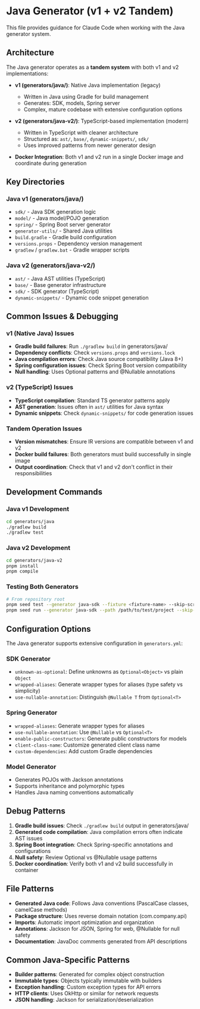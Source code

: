 # Java Generator (v1 + v2 Tandem)

This file provides guidance for Claude Code when working with the Java generator system.

## Architecture

The Java generator operates as a **tandem system** with both v1 and v2 implementations:

- **v1 (generators/java/)**: Native Java implementation (legacy)
  - Written in Java using Gradle for build management
  - Generates: SDK, models, Spring server
  - Complex, mature codebase with extensive configuration options

- **v2 (generators/java-v2/)**: TypeScript-based implementation (modern)
  - Written in TypeScript with cleaner architecture
  - Structured as: `ast/`, `base/`, `dynamic-snippets/`, `sdk/`
  - Uses improved patterns from newer generator design

- **Docker Integration**: Both v1 and v2 run in a single Docker image and coordinate during generation

## Key Directories

### Java v1 (generators/java/)
- `sdk/` - Java SDK generation logic
- `model/` - Java model/POJO generation
- `spring/` - Spring Boot server generator
- `generator-utils/` - Shared Java utilities
- `build.gradle` - Gradle build configuration
- `versions.props` - Dependency version management
- `gradlew` / `gradlew.bat` - Gradle wrapper scripts

### Java v2 (generators/java-v2/)
- `ast/` - Java AST utilities (TypeScript)
- `base/` - Base generator infrastructure
- `sdk/` - SDK generator (TypeScript)
- `dynamic-snippets/` - Dynamic code snippet generation

## Common Issues & Debugging

### v1 (Native Java) Issues
- **Gradle build failures**: Run `./gradlew build` in generators/java/
- **Dependency conflicts**: Check `versions.props` and `versions.lock`
- **Java compilation errors**: Check Java source compatibility (Java 8+)
- **Spring configuration issues**: Check Spring Boot version compatibility
- **Null handling**: Uses Optional patterns and @Nullable annotations

### v2 (TypeScript) Issues
- **TypeScript compilation**: Standard TS generator patterns apply
- **AST generation**: Issues often in `ast/` utilities for Java syntax
- **Dynamic snippets**: Check `dynamic-snippets/` for code generation issues

### Tandem Operation Issues
- **Version mismatches**: Ensure IR versions are compatible between v1 and v2
- **Docker build failures**: Both generators must build successfully in single image
- **Output coordination**: Check that v1 and v2 don't conflict in their responsibilities

## Development Commands

### Java v1 Development
```bash
cd generators/java
./gradlew build
./gradlew test
```

### Java v2 Development
```bash
cd generators/java-v2
pnpm install
pnpm compile
```

### Testing Both Generators
```bash
# From repository root
pnpm seed test --generator java-sdk --fixture <fixture-name> --skip-scripts
pnpm seed run --generator java-sdk --path /path/to/test/project --skip-scripts
```

## Configuration Options

The Java generator supports extensive configuration in `generators.yml`:

### SDK Generator
- `unknown-as-optional`: Define unknowns as `Optional<Object>` vs plain `Object`
- `wrapped-aliases`: Generate wrapper types for aliases (type safety vs simplicity)
- `use-nullable-annotation`: Distinguish `@Nullable T` from `Optional<T>`

### Spring Generator
- `wrapped-aliases`: Generate wrapper types for aliases
- `use-nullable-annotation`: Use `@Nullable` vs `Optional<T>`
- `enable-public-constructors`: Generate public constructors for models
- `client-class-name`: Customize generated client class name
- `custom-dependencies`: Add custom Gradle dependencies

### Model Generator
- Generates POJOs with Jackson annotations
- Supports inheritance and polymorphic types
- Handles Java naming conventions automatically

## Debug Patterns

1. **Gradle build issues**: Check `./gradlew build` output in generators/java/
2. **Generated code compilation**: Java compilation errors often indicate AST issues
3. **Spring Boot integration**: Check Spring-specific annotations and configurations
4. **Null safety**: Review Optional vs @Nullable usage patterns
5. **Docker coordination**: Verify both v1 and v2 build successfully in container

## File Patterns

- **Generated Java code**: Follows Java conventions (PascalCase classes, camelCase methods)
- **Package structure**: Uses reverse domain notation (com.company.api)
- **Imports**: Automatic import optimization and organization
- **Annotations**: Jackson for JSON, Spring for web, @Nullable for null safety
- **Documentation**: JavaDoc comments generated from API descriptions

## Common Java-Specific Patterns

- **Builder patterns**: Generated for complex object construction
- **Immutable types**: Objects typically immutable with builders
- **Exception handling**: Custom exception types for API errors
- **HTTP clients**: Uses OkHttp or similar for network requests
- **JSON handling**: Jackson for serialization/deserialization
